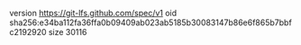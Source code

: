 version https://git-lfs.github.com/spec/v1
oid sha256:e34ba112fa36ffa0b09409ab023ab5185b30083147b86e6f865b7bbfc2192920
size 30116
